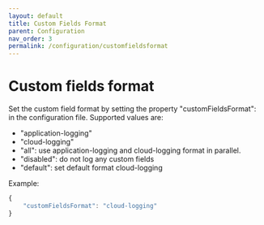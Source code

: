```yaml
---
layout: default
title: Custom Fields Format
parent: Configuration
nav_order: 3
permalink: /configuration/customfieldsformat
---
```


# Custom fields format
Set the custom field format by setting the property "customFieldsFormat": <format> in the configuration file.
Supported values are:
* "application-logging"
* "cloud-logging"
* "all": use application-logging and cloud-logging format in parallel.
* "disabled": do not log any custom fields
* "default": set default format cloud-logging

Example:
```ts
{
    "customFieldsFormat": "cloud-logging"
}
```

